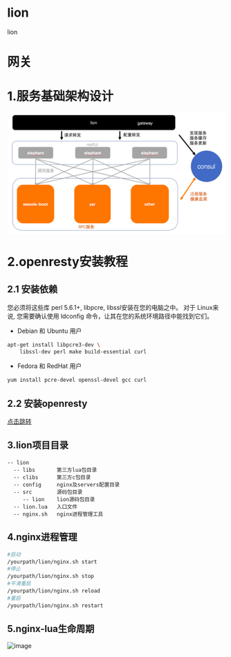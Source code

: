 # lion
lion

# 网关

# 1.服务基础架构设计

![架构图](https://github.com/swoole-boot/swoole-boot/blob/master/swoole-boot-micro-server.png?raw=true)

# 2.openresty安装教程

## 2.1 安装依赖

您必须将这些库 perl 5.6.1+, libpcre, libssl安装在您的电脑之中。 对于 Linux来说, 您需要确认使用 ldconfig 命令，让其在您的系统环境路径中能找到它们。

* Debian 和 Ubuntu 用户

```bash
apt-get install libpcre3-dev \
    libssl-dev perl make build-essential curl
```

* Fedora 和 RedHat 用户

```bash
yum install pcre-devel openssl-devel gcc curl
```

## 2.2 安装openresty

[点击跳转](http://openresty.org/cn/linux-packages.html)

## 3.lion项目目录

```
-- lion
  -- libs       第三方lua包目录
  -- clibs      第三方c包目录
  -- config     nginx及servers配置目录
  -- src        源码包目录
     -- lion    lion源码包目录
  -- lion.lua   入口文件
  -- nginx.sh   nginx进程管理工具
```

## 4.nginx进程管理

```bash
#启动
/yourpath/lion/nginx.sh start
#停止
/yourpath/lion/nginx.sh stop
#平滑重启
/yourpath/lion/nginx.sh reload
#重启
/yourpath/lion/nginx.sh restart
```

## 5.nginx-lua生命周期

![image](https://github.com/swoole-boot/swoole-boot/blob/master/life.png?raw=true)